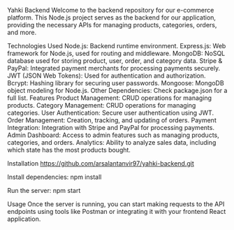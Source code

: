 Yahki Backend
Welcome to the backend repository for our e-commerce platform. This Node.js project serves as the backend for our application, providing the necessary APIs for managing products, categories, orders, and more.

Technologies Used
Node.js: Backend runtime environment.
Express.js: Web framework for Node.js, used for routing and middleware.
MongoDB: NoSQL database used for storing product, user, order, and category data.
Stripe & PayPal: Integrated payment merchants for processing payments securely.
JWT (JSON Web Tokens): Used for authentication and authorization.
Bcrypt: Hashing library for securing user passwords.
Mongoose: MongoDB object modeling for Node.js.
Other Dependencies: Check package.json for a full list.
Features
Product Management: CRUD operations for managing products.
Category Management: CRUD operations for managing categories.
User Authentication: Secure user authentication using JWT.
Order Management: Creation, tracking, and updating of orders.
Payment Integration: Integration with Stripe and PayPal for processing payments.
Admin Dashboard: Access to admin features such as managing products, categories, and orders.
Analytics: Ability to analyze sales data, including which state has the most products bought.

Installation
https://github.com/arsalantanvir97/yahki-backend.git

Install dependencies:
npm install

Run the server:
npm start

Usage
Once the server is running, you can start making requests to the API endpoints using tools like Postman or integrating it with your frontend React application.
